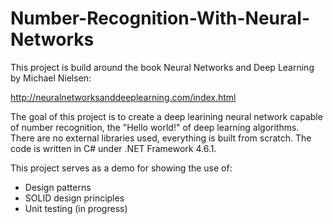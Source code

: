 # Number-Recognition-With-Neural-Networks

This project is build around the book Neural Networks and Deep Learning by Michael Nielsen:

http://neuralnetworksanddeeplearning.com/index.html

The goal of this project is to create a deep learining neural network capable of number recognition, the "Hello world!" of deep learning algorithms. There are no external libraries used, everything is built from scratch. The code is written in C# under .NET Framework 4.6.1.

This project serves as a demo for showing the use of:

- Design patterns
- SOLID design principles
- Unit testing (in progress)


